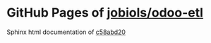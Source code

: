 GitHub Pages of [jobiols/odoo-etl](https://github.com/jobiols/odoo-etl.git)
===
Sphinx html documentation of [c58abd20](https://github.com/jobiols/odoo-etl/tree/c58abd20b9c0c4a243f0203105537a00c90bc30f)
